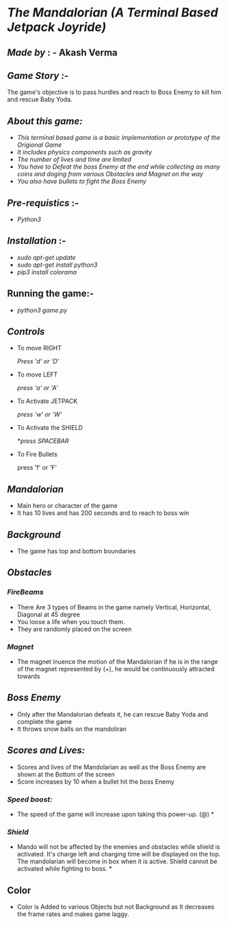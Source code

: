# *The Mandalorian (A Terminal Based Jetpack Joyride)*

## *Made by* : - Akash Verma

## *Game Story :-*

The game's objective is to pass hurdles and reach to Boss Enemy to kill him and rescue Baby Yoda.

## *About this game:*

* *This terminal based game is a basic implementation or prototype of the Origional Game*
* *It includes physics components such as gravity*
* *The number of lives and time are limited*
* *You have to Defeat the boss Enemy at the end while collecting as many coins and doging from various Obstacles and Magnet on the way*
* *You also have bullets to fight the Boss Enemy*

## *Pre-requistics* :-

- *Python3*

## *Installation* :-

* *sudo apt-get update*
* *sudo apt-get install python3*
* *pip3 install colorama*


## Running the game:-
* *python3 game.py*


## *Controls*
* To move RIGHT

    *Press 'd' or 'D'*

* To move LEFT
  
    *press 'a' or 'A'*
    
* To Activate JETPACK

    *press 'w' or 'W'*

* To Activate the SHIELD 

    **press SPACEBAR*

* To Fire Bullets 
  
    press 'f' or 'F' 


## *Mandalorian*
* Main hero or character of the game
* It has 10 lives and has 200 seconds and to reach to boss win

## *Background* 
* The game has top and bottom boundaries

## *Obstacles*
### *FireBeams* 
* There Are 3 types of Beams in the game namely Vertical, Horizontal, Diagonal at 45 degree 
* You loose a life when you touch them.
* They are randomly placed on the screen

### *Magnet* 
* The magnet inuence the motion of the Mandalorian if he is in the range of the magnet represented by (+), he would be continuously attracted towards

## *Boss Enemy*
* Only after the Mandalorian defeats it, he can rescue Baby Yoda and complete the game
* It throws snow balls on the mandoliran

## *Scores and Lives:*
* Scores and lives of the Mandolarian as well as the Boss Enemy are shown at the Bottom of the screen
* Score increases by 10 when a bullet hit the boss Enemy

### *Speed boost:*

* The speed of the game will increase upon taking this power-up. (@) *

### *Shield*
* Mando will not be affected by the enemies and obstacles while shield is activated. It's charge left and charging time will be displayed on the top. The mandolarian will become in box when it is active. Shield cannot be activated while fighting to boss. *
## Color 
* Color is Added to various Objects but not Background as It decreases the frame rates and makes game laggy.
